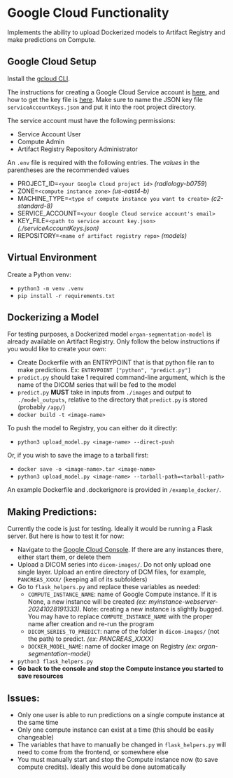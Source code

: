 # Google Cloud Functionality
Implements the ability to upload Dockerized models to Artifact Registry and make predictions on Compute.

## Google Cloud Setup
Install the [gcloud CLI](https://cloud.google.com/sdk/docs/install).

The instructions for creating a Google Cloud Service account is [here](https://cloud.google.com/iam/docs/service-accounts-create#iam-service-accounts-create-console), and how to get the key file is [here](https://cloud.google.com/iam/docs/keys-create-delete#iam-service-account-keys-create-console). Make sure to name the JSON key file `serviceAccountKeys.json` and put it into the root project directory.

The service account must have the following permissions:
- Service Account User
- Compute Admin	
- Artifact Registry Repository Administrator

An `.env` file is required with the following entries. The *values* in the parentheses are the recommended values
- PROJECT_ID=`<your Google Cloud project id>` *(radiology-b0759*)
- ZONE=`<compute instance zone>` *(us-east4-b)*
- MACHINE_TYPE=`<type of compute instance you want to create>` *(c2-standard-8)*
- SERVICE_ACCOUNT=`<your Google Cloud service account's email>`
- KEY_FILE=`<path to service account key.json>` *(./serviceAccountKeys.json)*
- REPOSITORY=`<name of artifact registry repo>` *(models)*

## Virtual Environment
Create a Python venv:
- `python3 -m venv .venv`
- `pip install -r requirements.txt`

## Dockerizing a Model
For testing purposes, a Dockerized model `organ-segmentation-model` is already available on Artifact Registry. Only follow the below instructions if you would like to create your own:
- Create Dockerfile with an ENTRYPOINT that is that python file ran to make predictions. Ex: `ENTRYPOINT ["python", "predict.py"]`
- `predict.py` should take 1 required command-line argument, which is the name of the DICOM series that will be fed to the model
- `predict.py` **MUST** take in inputs from `./images` and output to `./model_outputs`, relative to the directory that `predict.py` is stored (probably `/app/`)
- `docker build -t <image-name>`

To push the model to Registry, you can either do it directly:
- `python3 upload_model.py <image-name> --direct-push`

Or, if you wish to save the image to a tarball first:
- `docker save -o <image-name>.tar <image-name>`
- `python3 upload_model.py <image-name> --tarball-path=<tarball-path>`
  
An example Dockerfile and .dockerignore is provided in `/example_docker/`.

## Making Predictions:
Currently the code is just for testing. Ideally it would be running a Flask server. But here is how to test it for now: 
- Navigate to the [Google Cloud Console](https://console.cloud.google.com/compute/instances?project=radiology-b0759). If there are any instances there, either start them, or delete them
- Upload a DICOM series into `dicom-images/`. Do not only upload one single layer. Upload an entire directory of DCM files, for example, `PANCREAS_XXXX/` (keeping all of its subfolders)
- Go to `flask_helpers.py` and replace these variables as needed:
  - `COMPUTE_INSTANCE_NAME`: name of Google Compute instance. If it is None, a new instance will be created *(ex: myinstance-webserver-20241028191333)*. Note: creating a new instance is slightly bugged. You may have to replace `COMPUTE_INSTANCE_NAME` with the proper name after creation and re-run the program
  - `DICOM_SERIES_TO_PREDICT`: name of the folder in `dicom-images/` (not the path) to predict. *(ex: PANCREAS_XXXX)*
  - `DOCKER_MODEL_NAME`: name of docker image on Registry *(ex: organ-segmentation-model)*
- `python3 flask_helpers.py`
- **Go back to the console and stop the Compute instance you started to save resources**

## Issues:
- Only one user is able to run predictions on a single compute instance at the same time
- Only one compute instance can exist at a time (this should be easily changeable)
- The variables that have to manually be changed in `flask_helpers.py` will need to come from the frontend, or somewhere else
- You must manually start and stop the Compute instance now (to save compute credits). Ideally this would be done automatically